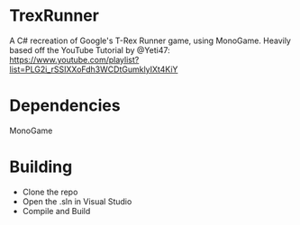 # TrexRunner
 A C# recreation of Google's T-Rex Runner game, using MonoGame. Heavily based off the YouTube Tutorial by @Yeti47: https://www.youtube.com/playlist?list=PLG2i_rSSIXXoFdh3WCDtGumklyIXt4KiY

# Dependencies
MonoGame

# Building
- Clone the repo
- Open the .sln in Visual Studio
- Compile and Build
